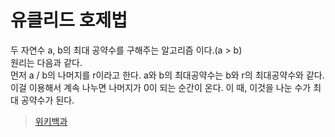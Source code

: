 # 유클리드 호제법
두 자연수 a, b의 최대 공약수를 구해주는 알고리즘 이다.(a > b)   
원리는 다음과 같다.    
먼저 a / b의 나머지를 r이라고 한다.
a와 b의 최대공약수는 b와 r의 최대공약수와 같다.   
이걸 이용해서 계속 나누면 나머지가 0이 되는 순간이 온다.
이 때, 이것을 나눈 수가 최대 공약수가 된다.

><a href = "https://ko.wikipedia.org/wiki/%EC%9C%A0%ED%81%B4%EB%A6%AC%EB%93%9C_%ED%98%B8%EC%A0%9C%EB%B2%95">위키백과</a>
